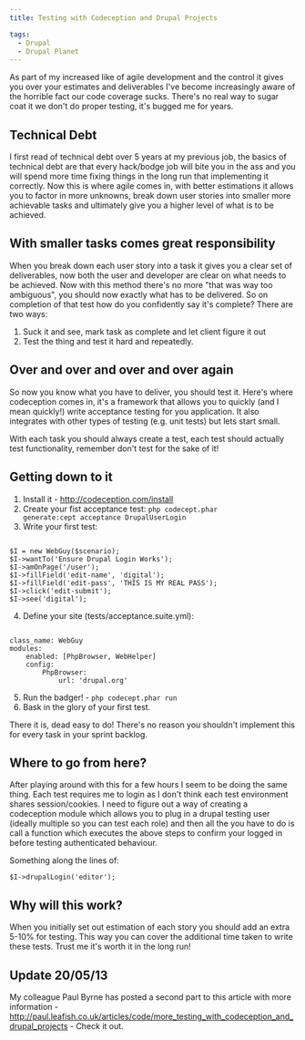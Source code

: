 ```yaml
---
title: Testing with Codeception and Drupal Projects

tags:
  - Drupal
  - Drupal Planet
---
```

As part of my increased like of agile development and the control it gives you over your estimates and deliverables I've become increasingly aware of the horrible fact our code coverage sucks. There's no real way to sugar coat it we don't do proper testing, it's bugged me for years.

## Technical Debt

I first read of technical debt over 5 years at my previous job, the basics of technical debt are that every hack/bodge job will bite you in the ass and you will spend more time fixing things in the long run that implementing it correctly. Now this is where agile comes in, with better estimations it allows you to factor in more unknowns, break down user stories into smaller more achievable tasks and ultimately give you a higher level of what is to be achieved.

## With smaller tasks comes great responsibility

When you break down each user story into a task it gives you a clear set of deliverables, now both the user and developer are clear on what needs to be achieved. Now with this method there's no more "that was way too ambiguous", you should now exactly what has to be delivered. So on completion of that test how do you confidently say it's complete? There are two ways:

1. Suck it and see, mark task as complete and let client figure it out
2. Test the thing and test it hard and repeatedly.

## Over and over and over and over again

So now you know what you have to deliver, you should test it. Here's where codeception comes in, it's a framework that allows you to quickly (and I mean quickly!) write acceptance testing for you application. It also integrates with other types of testing (e.g. unit tests) but lets start small.

With each task you should always create a test, each test should actually test functionality, remember don't test for the sake of it!

## Getting down to it

1. Install it - http://codeception.com/install
2. Create your fist acceptance test:
     <code>php codecept.phar generate:cept acceptance DrupalUserLogin</code>
3. Write your first test:
<code>
$I = new WebGuy($scenario);
$I->wantTo('Ensure Drupal Login Works');
$I->amOnPage('/user');
$I->fillField('edit-name', 'digital');
$I->fillField('edit-pass', 'THIS IS MY REAL PASS');
$I->click('edit-submit');
$I->see('digital');</code>
 
4. Define your site (tests/acceptance.suite.yml):

<code>
class_name: WebGuy
modules:
    enabled: [PhpBrowser, WebHelper]
    config:
        PhpBrowser:
            url: 'drupal.org'</code>

5. Run the badger! - <code>php codecept.phar run</code>
6. Bask in the glory of your first test.


There it is, dead easy to do! There's no reason you shouldn't implement this for every task in your sprint backlog.


## Where to go from here?


After playing around with this for a few hours I seem to be doing the same thing. Each test requires me to login as I don't think each test environment shares session/cookies. I need to figure out a way of creating a codeception module which allows you to plug in a drupal testing user (ideally multiple so you can test each role) and then all the you have to do is call a function which executes the above steps to confirm your logged in before testing authenticated behaviour.


Something along the lines of:


<code>$I->drupalLogin('editor');</code>


## Why will this work?


When you initially set out estimation of each story you should add an extra 5-10% for testing. This way you can cover the additional time taken to write these tests. Trust me it's worth it in the long run!

## Update 20/05/13

My colleague Paul Byrne has posted a second part to this article with more information - http://paul.leafish.co.uk/articles/code/more_testing_with_codeception_and_drupal_projects - Check it out.
